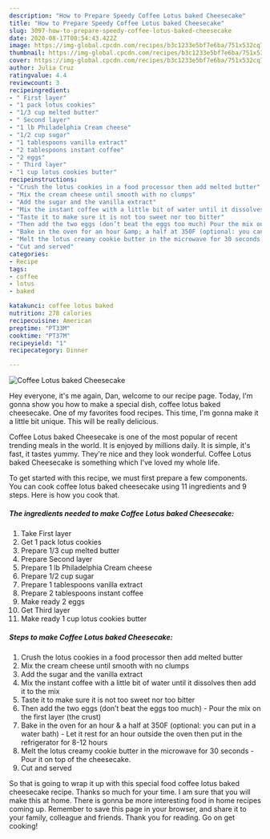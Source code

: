 ```yaml
---
description: "How to Prepare Speedy Coffee Lotus baked Cheesecake"
title: "How to Prepare Speedy Coffee Lotus baked Cheesecake"
slug: 3097-how-to-prepare-speedy-coffee-lotus-baked-cheesecake
date: 2020-08-17T00:54:43.422Z
image: https://img-global.cpcdn.com/recipes/b3c1233e5bf7e6ba/751x532cq70/coffee-lotus-baked-cheesecake-recipe-main-photo.jpg
thumbnail: https://img-global.cpcdn.com/recipes/b3c1233e5bf7e6ba/751x532cq70/coffee-lotus-baked-cheesecake-recipe-main-photo.jpg
cover: https://img-global.cpcdn.com/recipes/b3c1233e5bf7e6ba/751x532cq70/coffee-lotus-baked-cheesecake-recipe-main-photo.jpg
author: Julia Cruz
ratingvalue: 4.4
reviewcount: 3
recipeingredient:
- " First layer"
- "1 pack lotus cookies"
- "1/3 cup melted butter"
- " Second layer"
- "1 lb Philadelphia Cream cheese"
- "1/2 cup sugar"
- "1 tablespoons vanilla extract"
- "2 tablespoons instant coffee"
- "2 eggs"
- " Third layer"
- "1 cup lotus cookies butter"
recipeinstructions:
- "Crush the lotus cookies in a food processor then add melted butter"
- "Mix the cream cheese until smooth with no clumps"
- "Add the sugar and the vanilla extract"
- "Mix the instant coffee with a little bit of water until it dissolves then add it to the mix"
- "Taste it to make sure it is not too sweet nor too bitter"
- "Then add the two eggs (don’t beat the eggs too much) Pour the mix on the first layer (the crust)"
- "Bake in the oven for an hour &amp; a half at 350F (optional: you can put in a water bath) Let it rest for an hour outside the oven then put in the refrigerator for 8-12 hours"
- "Melt the lotus creamy cookie butter in the microwave for 30 seconds Pour it on top of the cheesecake."
- "Cut and served"
categories:
- Recipe
tags:
- coffee
- lotus
- baked

katakunci: coffee lotus baked 
nutrition: 278 calories
recipecuisine: American
preptime: "PT33M"
cooktime: "PT37M"
recipeyield: "1"
recipecategory: Dinner

---
```



![Coffee Lotus baked Cheesecake](https://img-global.cpcdn.com/recipes/b3c1233e5bf7e6ba/751x532cq70/coffee-lotus-baked-cheesecake-recipe-main-photo.jpg)

Hey everyone, it's me again, Dan, welcome to our recipe page. Today, I'm gonna show you how to make a special dish, coffee lotus baked cheesecake. One of my favorites food recipes. This time, I'm gonna make it a little bit unique. This will be really delicious.

Coffee Lotus baked Cheesecake is one of the most popular of recent trending meals in the world. It is enjoyed by millions daily. It is simple, it's fast, it tastes yummy. They're nice and they look wonderful. Coffee Lotus baked Cheesecake is something which I've loved my whole life.




To get started with this recipe, we must first prepare a few components. You can cook coffee lotus baked cheesecake using 11 ingredients and 9 steps. Here is how you cook that.

<!--inarticleads1-->

##### The ingredients needed to make Coffee Lotus baked Cheesecake:

1. Take  First layer
1. Get 1 pack lotus cookies
1. Prepare 1/3 cup melted butter
1. Prepare  Second layer
1. Prepare 1 lb Philadelphia Cream cheese
1. Prepare 1/2 cup sugar
1. Prepare 1 tablespoons vanilla extract
1. Prepare 2 tablespoons instant coffee
1. Make ready 2 eggs
1. Get  Third layer
1. Make ready 1 cup lotus cookies butter




<!--inarticleads2-->

##### Steps to make Coffee Lotus baked Cheesecake:

1. Crush the lotus cookies in a food processor then add melted butter
1. Mix the cream cheese until smooth with no clumps
1. Add the sugar and the vanilla extract
1. Mix the instant coffee with a little bit of water until it dissolves then add it to the mix
1. Taste it to make sure it is not too sweet nor too bitter
1. Then add the two eggs (don’t beat the eggs too much) - Pour the mix on the first layer (the crust)
1. Bake in the oven for an hour &amp; a half at 350F (optional: you can put in a water bath) - Let it rest for an hour outside the oven then put in the refrigerator for 8-12 hours
1. Melt the lotus creamy cookie butter in the microwave for 30 seconds - Pour it on top of the cheesecake.
1. Cut and served




So that is going to wrap it up with this special food coffee lotus baked cheesecake recipe. Thanks so much for your time. I am sure that you will make this at home. There is gonna be more interesting food in home recipes coming up. Remember to save this page in your browser, and share it to your family, colleague and friends. Thank you for reading. Go on get cooking!
